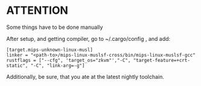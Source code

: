 # ATTENTION

Some things have to be done manually

After setup, and getting compiler, go to ~/.cargo/config , and add:

```
[target.mips-unknown-linux-musl]
linker = "<path-to>/mips-linux-muslsf-cross/bin/mips-linux-muslsf-gcc"
rustflags = ["--cfg", 'target_os="zkvm"',"-C", "target-feature=+crt-static", "-C", "link-arg=-g"]
```

Additionally, be sure, that you ate at the latest nightly toolchain.